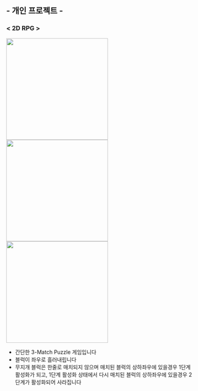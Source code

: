 
## - 개인 프로젝트 -
### < 2D RPG >
<div>
<img width="270" src ="https://user-images.githubusercontent.com/56027655/71332611-3265ed80-257a-11ea-8582-aa4cd357274f.PNG"></img>
<img width="270" src ="https://user-images.githubusercontent.com/56027655/71332863-3ba38a00-257b-11ea-90c2-f2ad4146b9d5.PNG"></img>
<img width="270" src ="https://user-images.githubusercontent.com/56027655/71332864-3d6d4d80-257b-11ea-98e7-eee6e786b86e.PNG"></img>
</div>

* 간단한 3-Match Puzzle 게임입니다
* 블럭이 좌우로 흘러내립니다
* 무지개 블럭은 한줄로 매치되지 않으며 매치된 블럭의 상하좌우에 있을경우 1단계 활성화가 되고, 1단계 활성화 상태에서 다시 매치된 블럭의 상하좌우에 있을경우 2단계가 활성화되어 사라집니다


